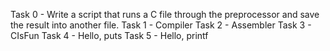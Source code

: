Task 0 - Write a script that runs a C file through the preprocessor and save the result into another file.
Task 1 - Compiler
Task 2 - Assembler
Task 3 - CIsFun
Task 4 - Hello, puts
Task 5 - Hello, printf
